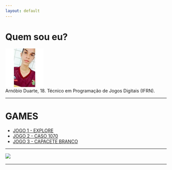 ```yaml
---
layout: default
---
```

# Quem sou eu?
   ![](arno.jpg)  
Arnóbio Duarte, 18. Técnico em Programação de Jogos Digitais (IFRN).

* * * 

# GAMES
* [JOGO 1 - EXPLORE]()  
* [JOGO 2 - CASO 1070](https://leonardofelipe.github.io/CASO1070/)  
* [JOGO 3 - CAPACETE BRANCO](https://zevictor.github.io/CapWhite/)

* * * 

![](http://portal.ifrn.edu.br/++resource++ifrn.tema2011.images/logo.png)
  
* * * 
